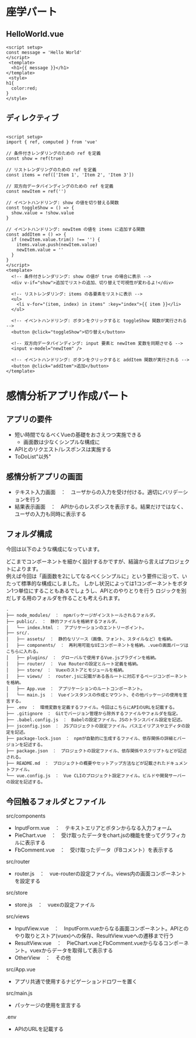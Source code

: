 # 座学パート

## HelloWorld.vue
```vue:HelloWorld.vue
<script setup>
const message = 'Hello World'
</script>
 <template>
  <h1>{{ message }}</h1>
</template>
 <style>
h1{
  color:red;
}
</style>
```

## ディレクティブ
```vue:Vue3Directive.vue

<script setup>
import { ref, computed } from 'vue'

// 条件付きレンダリングのための ref を定義
const show = ref(true)

// リストレンダリングのための ref を定義
const items = ref(['Item 1', 'Item 2', 'Item 3'])

// 双方向データバインディングのための ref を定義
const newItem = ref('')

// イベントハンドリング: show の値を切り替える関数
const toggleShow = () => {
  show.value = !show.value
}

// イベントハンドリング: newItem の値を items に追加する関数
const addItem = () => {
  if (newItem.value.trim() !== '') {
    items.value.push(newItem.value)
    newItem.value = ''
  }
}
</script>
<template>
  <!-- 条件付きレンダリング: show の値が true の場合に表示 -->
  <div v-if="show">追加でリストの追加、切り替えで可視性が変わるよ!</div>

  <!-- リストレンダリング: items の各要素をリストに表示 -->
  <ul>
    <li v-for="(item, index) in items" :key="index">{{ item }}</li>
  </ul>

  <!-- イベントハンドリング: ボタンをクリックすると toggleShow 関数が実行される -->
  <button @click="toggleShow">切り替え</button>

  <!-- 双方向データバインディング: input 要素と newItem 変数を同期させる -->
  <input v-model="newItem" />

  <!-- イベントハンドリング: ボタンをクリックすると addItem 関数が実行される -->
  <button @click="addItem">追加</button>
</template>
```

# 感情分析アプリ作成パート

## アプリの要件
- 短い時間でなるべくVueの基礎をおさえつつ実施できる
    - 画面数は少なくシンプルな構成に
- APIとのリクエスト/レスポンスは実施する
- ToDoList"以外"

## 感情分析アプリの画面
- テキスト入力画面　：　ユーザからの入力を受け付ける。適切にバリデーションを行う
- 結果表示画面　：　APIからのレスポンスを表示する。結果だけではなく、ユーザの入力も同時に表示する

## フォルダ構成

今回は以下のような構成になっています。  

どこまでコンポーネントを細かく設計するかですが、結論から言えばプロジェクトによります。  
例えば今回は「画面数を2にしてなるべくシンプルに」という要件に沿って、いたって標準的な構成にしました。
しかし状況によっては1コンポーネントをボタン1つ単位にすることもあるでしょうし、APIとのやりとりを行う
ロジックを別だしする用のフォルダを作ることも考えられます。

```
.
├── node_modules/　：　npmパッケージがインストールされるフォルダ。  
├── public/.　：　静的ファイルを格納するフォルダ。  
│   └── index.html ：　アプリケーションのエントリーポイント。   
├── src/.   
│   ├── assets/　：　静的なリソース（画像、フォント、スタイルなど）を格納。    
│   ├── components/　：　再利用可能なUIコンポーネントを格納。.vueの画面パーツはこちらに入れる。  
│   ├── plugins/　：　グローバルで使用するVue.jsプラグインを格納。   
│   ├── router/　：　Vue Routerの設定とルート定義を格納。   
│   ├── store/　：　Vuexのストアとモジュールを格納。    
│   ├── views/　：　router.jsに記載がある各ルートに対応するページコンポーネントを格納。   
│   ├── App.vue　：　アプリケーションのルートコンポーネント。   
│   └── main.js　：　Vueインスタンスの作成とマウント、その他パッケージの使用を宣言する。   
├── .env　：　環境変数を定義するファイル。今回はこちらにAPIのURLを記載する。   
├── .gitignore　：　Gitでバージョン管理から除外するファイルやフォルダを指定。   
├── .babel.config.js　：　Babelの設定ファイル。JSのトランスパイル設定を記述。   
├── jsconfig.json　：　JSプロジェクトの設定ファイル。パスエイリアスやエディタの設定を記述。   
├── package-lock.json　：　npmが自動的に生成するファイル、依存関係の詳細とバージョンを記述する。  
├── package.json　：　プロジェクトの設定ファイル、依存関係やスクリプトなどが記述される。   
├── README.md　：　プロジェクトの概要やセットアップ方法などが記載されたドキュメントファイル。   
└── vue.config.js　：　Vue CLIのプロジェクト設定ファイル。ビルドや開発サーバーの設定を記述する。   

```

## 今回触るフォルダとファイル

src/components
- InputForm.vue　：　テキストエリアとボタンからなる入力フォーム
- PieChart.vue　：　受け取ったデータをchart.jsの機能を使ってグラフィカルに表示する
- FbComment.vue　：　受け取ったデータ（FBコメント）を表示する

src/router
- router.js　：　vue-routerの設定ファイル。views内の画面コンポーネントを設定する

src/store
- store.js　：　vuexの設定ファイル

src/views
- InputView.vue　：　InputForm.vueからなる画面コンポーネント。APIとのやり取りとストア(vuex)への保存、ResultView.vueへの遷移まで行う
- ResultView.vue　：　PieChart.vueとFbComment.vueからなるコンポーネント。vuexからデータを取得して表示する
- OtherView　：　その他

src/App.vue
- アプリ共通で使用するナビゲーションドロワーを置く

src/main.js
- パッケージの使用を宣言する

.env
- APIのURLを記載する

